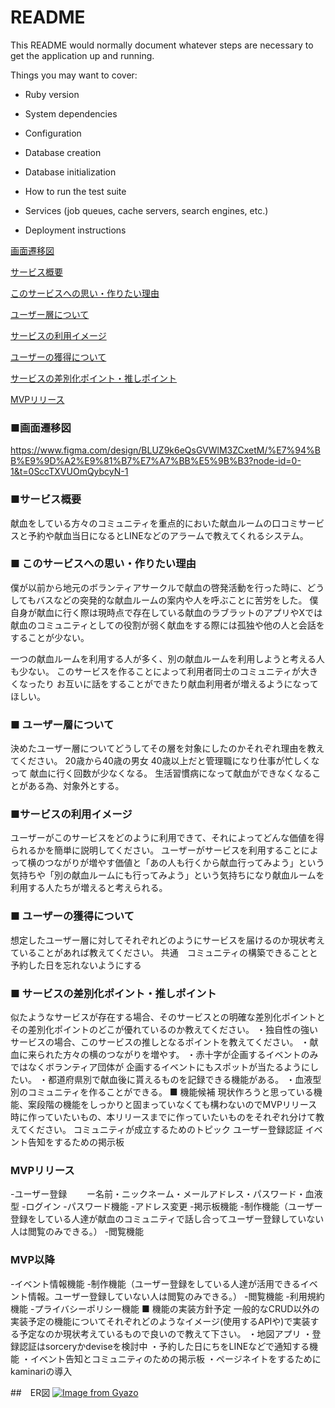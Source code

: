 # README

This README would normally document whatever steps are necessary to get the
application up and running.

Things you may want to cover:

* Ruby version

* System dependencies

* Configuration

* Database creation

* Database initialization

* How to run the test suite

* Services (job queues, cache servers, search engines, etc.)

* Deployment instructions

[画面遷移図](https://github.com/fasfafal/pf_app/blob/main/README.md#%E7%94%BB%E9%9D%A2%E9%81%B7%E7%A7%BB%E5%9B%B3)

[サービス概要](https://github.com/fasfafal/pf_app?tab=readme-ov-file#%E3%82%B5%E3%83%BC%E3%83%93%E3%82%B9%E6%A6%82%E8%A6%81)

[このサービスへの思い・作りたい理由](https://github.com/fasfafal/pf_app/blob/main/README.md#-%E3%81%93%E3%81%AE%E3%82%B5%E3%83%BC%E3%83%93%E3%82%B9%E3%81%B8%E3%81%AE%E6%80%9D%E3%81%84%E4%BD%9C%E3%82%8A%E3%81%9F%E3%81%84%E7%90%86%E7%94%B1)

[ユーザー層について](https://github.com/fasfafal/pf_app?tab=readme-ov-file#-%E3%83%A6%E3%83%BC%E3%82%B6%E3%83%BC%E3%81%AE%E7%8D%B2%E5%BE%97%E3%81%AB%E3%81%A4%E3%81%84%E3%81%A6)

[サービスの利用イメージ](https://github.com/fasfafal/pf_app#%E3%82%B5%E3%83%BC%E3%83%93%E3%82%B9%E3%81%AE%E5%88%A9%E7%94%A8%E3%82%A4%E3%83%A1%E3%83%BC%E3%82%B8)

[ユーザーの獲得について](https://github.com/fasfafal/pf_app/blob/main/README.md#-%E3%83%A6%E3%83%BC%E3%82%B6%E3%83%BC%E3%81%AE%E7%8D%B2%E5%BE%97%E3%81%AB%E3%81%A4%E3%81%84%E3%81%A6)

[サービスの差別化ポイント・推しポイント](https://github.com/fasfafal/pf_app/blob/main/README.md#-%E3%82%B5%E3%83%BC%E3%83%93%E3%82%B9%E3%81%AE%E5%B7%AE%E5%88%A5%E5%8C%96%E3%83%9D%E3%82%A4%E3%83%B3%E3%83%88%E6%8E%A8%E3%81%97%E3%83%9D%E3%82%A4%E3%83%B3%E3%83%88)

[MVPリリース](https://github.com/fasfafal/pf_app/blob/main/README.md#mvp%E3%83%AA%E3%83%AA%E3%83%BC%E3%82%B9)
### ■画面遷移図
https://www.figma.com/design/BLUZ9k6eQsGVWlM3ZCxetM/%E7%94%BB%E9%9D%A2%E9%81%B7%E7%A7%BB%E5%9B%B3?node-id=0-1&t=0SccTXVUOmQybcyN-1
### ■サービス概要
献血をしている方々のコミュニティを重点的においた献血ルームの口コミサービスと予約や献血当日になるとLINEなどのアラームで教えてくれるシステム。

### ■ このサービスへの思い・作りたい理由

僕が以前から地元のボランティアサークルで献血の啓発活動を行った時に、どうしてもバスなどの突発的な献血ルームの案内や人を呼ぶことに苦労をした。
僕自身が献血に行く際は現時点で存在している献血のラブラットのアプリやXでは
献血のコミュニティとしての役割が弱く献血をする際には孤独や他の人と会話をすることが少ない。

一つの献血ルームを利用する人が多く、別の献血ルームを利用しようと考える人も少ない。
このサービスを作ることによって利用者同士のコミュニティが大きくなったり
お互いに話をすることができたり献血利用者が増えるようになってほしい。


### ■ ユーザー層について
決めたユーザー層についてどうしてその層を対象にしたのかそれぞれ理由を教えてください。
20歳から40歳の男女
40歳以上だと管理職になり仕事が忙しくなって
献血に行く回数が少なくなる。
生活習慣病になって献血ができなくなることがある為、対象外とする。

### ■サービスの利用イメージ
ユーザーがこのサービスをどのように利用できて、それによってどんな価値を得られるかを簡単に説明してください。
ユーザーがサービスを利用することによって横のつながりが増やす価値と「あの人も行くから献血行ってみよう」という気持ちや「別の献血ルームにも行ってみよう」という気持ちになり献血ルームを利用する人たちが増えると考えられる。

### ■ ユーザーの獲得について
想定したユーザー層に対してそれぞれどのようにサービスを届けるのか現状考えていることがあれば教えてください。
共通　コミュニティの構築できることと予約した日を忘れないようにする

### ■ サービスの差別化ポイント・推しポイント
似たようなサービスが存在する場合、そのサービスとの明確な差別化ポイントとその差別化ポイントのどこが優れているのか教えてください。
・独自性の強いサービスの場合、このサービスの推しとなるポイントを教えてください。
・献血に来られた方々の横のつながりを増やす。
・赤十字が企画するイベントのみではなくボランティア団体が
企画するイベントにもスポットが当たるようにしたい。
・都道府県別で献血後に貰えるものを記録できる機能がある。
・血液型別のコミュニティを作ることができる。
■ 機能候補
現状作ろうと思っている機能、案段階の機能をしっかりと固まっていなくても構わないのでMVPリリース時に作っていたいもの、本リリースまでに作っていたいものをそれぞれ分けて教えてください。
コミュニティが成立するためのトピック
ユーザー登録認証
イベント告知をするための掲示板
### MVPリリース
-ユーザー登録
　　ー名前・ニックネーム・メールアドレス・パスワード・血液型
-ログイン
-パスワード機能
  -アドレス変更
  -掲示板機能
    -制作機能（ユーザー登録をしている人達が献血のコミュニティで話し合ってユーザー登録していない人は閲覧のみできる。）
    -閲覧機能

### MVP以降
-イベント情報機能
  -制作機能（ユーザー登録をしている人達が活用できるイベント情報。ユーザー登録していない人は閲覧のみできる。）
  -閲覧機能
-利用規約機能
-プライバシーポリシー機能
■ 機能の実装方針予定
一般的なCRUD以外の実装予定の機能についてそれぞれどのようなイメージ(使用するAPIや)で実装する予定なのか現状考えているもので良いので教えて下さい。
・地図アプリ
・登録認証はsorceryかdeviseを検討中
・予約した日にちをLINEなどで通知する機能
・イベント告知とコミュニティのための掲示板
・ページネイトをするためにkaminariの導入

##　ER図
[![Image from Gyazo](https://i.gyazo.com/a1ec9e5d10e1410edd287f1f87a48fe5.png)](https://gyazo.com/a1ec9e5d10e1410edd287f1f87a48fe5)
